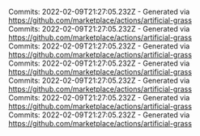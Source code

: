 Commits: 2022-02-09T21:27:05.232Z - Generated via https://github.com/marketplace/actions/artificial-grass
<br>
Commits: 2022-02-09T21:27:05.232Z - Generated via https://github.com/marketplace/actions/artificial-grass
<br>
Commits: 2022-02-09T21:27:05.232Z - Generated via https://github.com/marketplace/actions/artificial-grass
<br>
Commits: 2022-02-09T21:27:05.232Z - Generated via https://github.com/marketplace/actions/artificial-grass
<br>
Commits: 2022-02-09T21:27:05.232Z - Generated via https://github.com/marketplace/actions/artificial-grass
<br>
Commits: 2022-02-09T21:27:05.232Z - Generated via https://github.com/marketplace/actions/artificial-grass
<br>
Commits: 2022-02-09T21:27:05.232Z - Generated via https://github.com/marketplace/actions/artificial-grass
<br>

